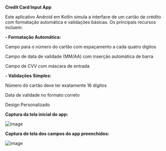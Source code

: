 **Credit Card Input App**

Este aplicativo Android em Kotlin simula a interface de um cartão de crédito com formatação automática e validações básicas. Os principais recursos incluem:

 **- Formatação Automática:**

Campo para o número do cartão com espaçamento a cada quatro dígitos

Campo de data de validade (MM/AA) com inserção automática de barra

Campo de CVV com máscara de entrada


 **- Validações Simples:**

Número do cartão deve ter exatamente 16 dígitos

Data de validade no formato correto

Design Personalizado


**Captura da tela inicial do app:**

![image](https://github.com/user-attachments/assets/b0af28be-7d71-4907-a428-fa4e5559865e)

**Captura de tela dos campos do app preenchidos:**

![image](https://github.com/user-attachments/assets/b40b7748-fb6d-4b6f-8b69-5c6fe321ce00)
